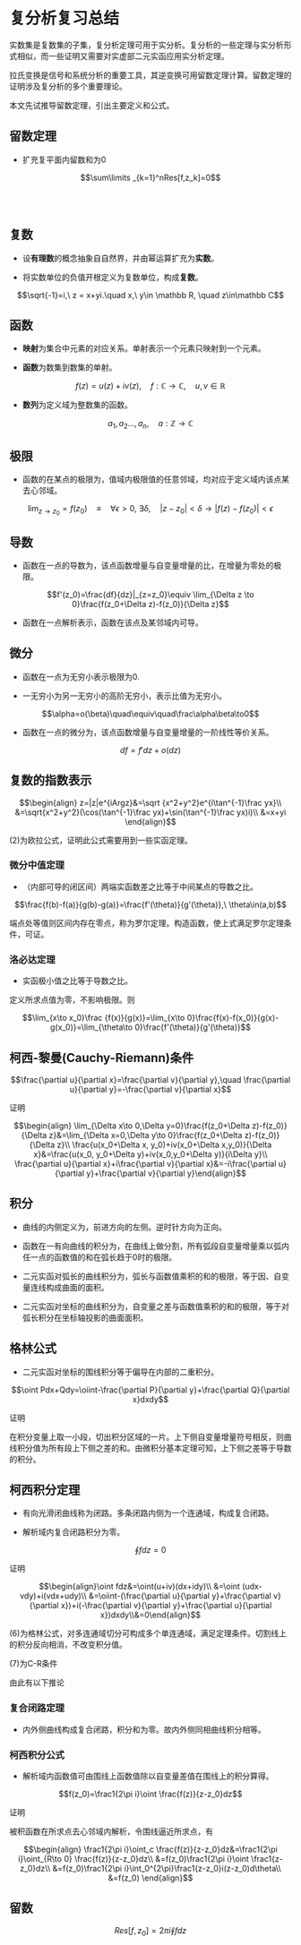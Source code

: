 # 复分析复习总结

实数集是复数集的子集，复分析定理可用于实分析。复分析的一些定理与实分析形式相似，而一些证明又需要对实虚部二元实函应用实分析定理。

拉氏变换是信号和系统分析的重要工具，其逆变换可用留数定理计算。留数定理的证明涉及复分析的多个重要理论。

本文先试推导留数定理，引出主要定义和公式。

## 留数定理

- 扩充复平面内留数和为0

$$\sum\limits _{k=1}^nRes[f,z_k]=0$$

<br><br>

## 复数

- 设**有理数**的概念抽象自自然界，并由幂运算扩充为**实数**。

- 将实数单位的负值开根定义为复数单位，构成**复数**。

$$\sqrt{-1}=i,\ z = x+yi.\quad x,\ y\in \mathbb R, \quad z\in\mathbb C$$

## 函数

- **映射**为集合中元素的对应关系。单射表示一个元素只映射到一个元素。

- **函数**为数集到数集的单射。

$$f(z)=u(z)+iv(z),\quad f:\mathbb C \to\mathbb C,\quad u,v\in\mathbb R$$

- **数列**为定义域为整数集的函数。

$$a_1,a_2\dots,a_n,\quad a:\mathbb Z \to \mathbb C$$

## 极限

- 函数的在某点的极限为，值域内极限值的任意邻域，均对应于定义域内该点某去心邻域。

$$\lim_{z\to z_0}=f(z_0)\quad\equiv\quad\forall \epsilon>0,\ \exists \delta,\quad |z-z_0|<\delta\to|f(z)-f(z_0)|<\epsilon$$

## 导数

- 函数在一点的导数为，该点函数增量与自变量增量的比，在增量为零处的极限。

$$f'(z_0)=\frac{df}{dz}|_{z=z_0}\equiv \lim_{\Delta z \to 0}\frac{f(z_0+\Delta z)-f(z_0)}{\Delta z}$$

- 函数在一点解析表示，函数在该点及某邻域内可导。

## 微分

- 函数在一点为无穷小表示极限为0.

- 一无穷小为另一无穷小的高阶无穷小，表示比值为无穷小。

$$\alpha=o(\beta)\quad\equiv\quad\frac\alpha\beta\to0$$

- 函数在一点的微分为，该点函数增量与自变量增量的一阶线性等价关系。

$$df=f'dz+o(dz)$$

## 复数的指数表示

$$\begin{align}
z=|z|e^{iArgz}&=\sqrt {x^2+y^2}e^{i\tan^{-1}\frac yx}\\
&=\sqrt{x^2+y^2}(\cos(\tan^{-1}\frac yx)+\sin(\tan^{-1}\frac yx)i)\\
&=x+yi
\end{align}$$

(2)为欧拉公式，证明此公式需要用到一些实函定理。

### 微分中值定理

- （内部可导的闭区间）两端实函数差之比等于中间某点的导数之比。

$$\frac{f(b)-f(a)}{g(b)-g(a)}=\frac{f'(\theta)}{g'(\theta)},\ \theta\in(a,b)$$

端点处等值则区间内存在零点，称为罗尔定理。构造函数，使上式满足罗尔定理条件，可证。

### 洛必达定理

- 实函极小值之比等于导数之比。

定义所求点值为零，不影响极限。则

$$\lim_{x\to x_0}\frac {f(x)}{g(x)}=\lim_{x\to 0}\frac{f(x)-f(x_0)}{g(x)-g(x_0)}=\lim_{\theta\to 0}\frac{f'(\theta)}{g'(\theta)}$$

## 柯西-黎曼(Cauchy-Riemann)条件

$$\frac{\partial u}{\partial x}=\frac{\partial v}{\partial y},\quad
\frac{\partial u}{\partial y}=-\frac{\partial v}{\partial x}$$

证明

$$\begin{align}
\lim_{\Delta x\to 0,\Delta y=0}\frac{f(z_0+\Delta z)-f(z_0)}{\Delta z}&=\lim_{\Delta x=0,\Delta y\to 0}\frac{f(z_0+\Delta z)-f(z_0)}{\Delta z}\\
\frac{u(x_0+\Delta x, y_0)+iv(x_0+\Delta x,y_0)}{\Delta x}&=\frac{u(x_0, y_0+\Delta y)+iv(x_0,y_0+\Delta y)}{i\Delta y}\\
\frac{\partial u}{\partial x}+i\frac{\partial v}{\partial x}&=-i\frac{\partial u}{\partial y}+\frac{\partial v}{\partial y}\end{align}$$

## 积分

- 曲线的内侧定义为，前进方向的左侧。逆时针方向为正向。

- 函数在一有向曲线的积分为，在曲线上做分割，所有弧段自变量增量乘以弧内任一点的函数值的和在弧长趋于0时的极限。

- 二元实函对弧长的曲线积分为，弧长与函数值乘积的和的极限，等于因、自变量连线构成曲面的面积。

- 二元实函对坐标的曲线积分为，自变量之差与函数值乘积的和的极限，等于对弧长积分在坐标轴投影的曲面面积。

## 格林公式

- 二元实函对坐标的围线积分等于偏导在内部的二重积分。

$$\oint Pdx+Qdy=\oiint-\frac{\partial P}{\partial y}+\frac{\partial Q}{\partial x}dxdy$$

证明

在积分变量上取一小段，切出积分区域的一片。上下侧自变量增量符号相反，则曲线积分值为所有段上下侧之差的和。由微积分基本定理可知，上下侧之差等于导数的积分。

## 柯西积分定理

- 有向光滑闭曲线称为闭路。多条闭路内侧为一个连通域，构成复合闭路。

- 解析域内复合闭路积分为零。

$$\oint fdz=0$$

证明

$$\begin{align}\oint fdz&=\oint(u+iv)(dx+idy)\\
&=\oint (udx-vdy)+i(vdx+udy)\\
&=\oiint-(\frac{\partial u}{\partial y}+\frac{\partial v}{\partial x})+i(-\frac{\partial v}{\partial y}+\frac{\partial u}{\partial x})dxdy\\&=0\end{align}$$

(6)为格林公式，对多连通域切分可构成多个单连通域，满足定理条件。切割线上的积分反向相消，不改变积分值。

(7)为C-R条件

由此有以下推论

### 复合闭路定理

- 内外侧曲线构成复合闭路，积分和为零。故内外侧同相曲线积分相等。

### 柯西积分公式

- 解析域内函数值可由围线上函数值除以自变量差值在围线上的积分算得。

$$f(z_0)=\frac1{2\pi i}\oint \frac{f(z)}{z-z_0}dz$$

证明

被积函数在所求点去心邻域内解析，令围线逼近所求点，有

$$\begin{align}
\frac1{2\pi i}\oint_c \frac{f(z)}{z-z_0}dz&=\frac1{2\pi i}\oint_{R\to 0} \frac{f(z)}{z-z_0}dz\\
&=f(z_0)\frac1{2\pi i}\oint \frac1{z-z_0}dz\\
&=f(z_0)\frac1{2\pi i}\int_0^{2\pi}\frac1{z-z_0}i(z-z_0)d\theta\\
&=f(z_0)
\end{align}$$

## 留数

$$Res[f,z_0]=2\pi i\oint fdz$$
